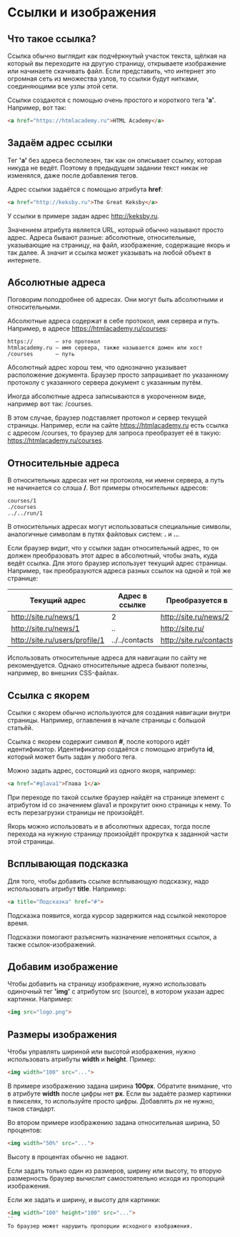 # Ссылки и изображения
## Что такое ссылка? 
Ссылка обычно выглядит как подчёркнутый участок текста, щёлкая на который вы переходите на другую страницу, открываете изображение или начинаете скачивать файл. Если представить, что интернет это огромная сеть из множества узлов, то ссылки будут нитками, соединяющими все узлы этой сети.

Ссылки создаются с помощью очень простого и короткого тега __'a'__. Например, вот так:

```html
<a href="https://htmlacademy.ru">HTML Academy</a>
```

## Задаём адрес ссылки

Тег __'a'__ без адреса бесполезен, так как он описывает ссылку, которая никуда не ведёт. Поэтому в предыдущем задании текст никак не изменялся, даже после добавления тегов.

Адрес ссылки задаётся с помощью атрибута **href**:

```html
<a href="http://keksby.ru">The Great Keksby</a>
```

У ссылки в примере задан адрес http://keksby.ru.

Значением атрибута является URL, который обычно называют просто адрес. Адреса бывают разные: абсолютные, относительные, указывающие на страницу, на файл, изображение, содержащие якорь и так далее. А значит и ссылка может указывать на любой объект в интернете.

## Абсолютные адреса

Поговорим поподробнее об адресах. Они могут быть абсолютными и относительными.

Абсолютные адреса содержат в себе протокол, имя сервера и путь. Например, в адресе https://htmlacademy.ru/courses:
```
https://       — это протокол
htmlacademy.ru — имя сервера, также называется домен или хост
/courses       — путь
```
Абсолютный адрес хорош тем, что однозначно указывает расположение документа. Браузер просто запрашивает по указанному протоколу с указанного сервера документ с указанным путём.

Иногда абсолютные адреса записываются в укороченном виде, например вот так: /courses.

В этом случае, браузер подставляет протокол и сервер текущей страницы. Например, если на сайте https://htmlacademy.ru есть ссылка с адресом /courses, то браузер для запроса преобразует её в такую: https://htmlacademy.ru/courses.

## Относительные адреса

В относительных адресах нет ни протокола, ни имени сервера, а путь не начинается со слэша  __/__. Вот примеры относительных адресов:

```
courses/1
./courses
../../run/1
```
В относительных адресах могут использоваться специальные символы, аналогичные символам в путях файловых систем:  __.__ и  __..__.

Если браузер видит, что у ссылки задан относительный адрес, то он должен преобразовать этот адрес в абсолютный, чтобы знать, куда ведёт ссылка. Для этого браузер использует текущий адрес страницы. Например, так преобразуются адреса разных ссылок на одной и той же странице:


Текущий адрес |	Адрес в ссылке |	Преобразуется в
------------ | ------------- | -------------
http://site.ru/news/1 |	2 |	http://site.ru/news/2
http://site.ru/news/1 |	.. | http://site.ru/
http://site.ru/users/profile/1 | ../../contacts | http://site.ru/contacts

Использовать относительные адреса для навигации по сайту не рекомендуется. Однако относительные адреса бывают полезны, например, во внешних CSS-файлах.

## Ссылка с якорем

Ссылки с якорем обычно используются для создания навигации внутри страницы. Например, оглавления в начале страницы с большой статьёй.

Ссылка с якорем содержит символ __#__, после которого идёт идентификатор. Идентификатор создаётся с помощью атрибута __id__, который может быть задан у любого тега.

Можно задать адрес, состоящий из одного якоря, например:

```html
<a href="#glava1">Глава 1</a>
```

При переходе по такой ссылке браузер найдёт на странице элемент с атрибутом id со значением glava1 и прокрутит окно страницы к нему. То есть перезагрузки страницы не произойдёт.

Якорь можно использовать и в абсолютных адресах, тогда после перехода на нужную страницу произойдёт прокрутка к заданной части этой страницы.

## Всплывающая подсказка

Для того, чтобы добавить ссылке всплывающую подсказку, надо использовать атрибут **title**. Например:

```html
<a title="Подсказка" href="#">
```

Подсказка появится, когда курсор задержится над ссылкой некоторое время.

Подсказки помогают разъяснить назначение непонятных ссылок, а также ссылок-изображений.

## Добавим изображение

Чтобы добавить на страницу изображение, нужно использовать одиночный тег __'img'__ с атрибутом src (source), в котором указан адрес картинки. Например:
```html
<img src="logo.png">
```

## Размеры изображения
Чтобы управлять шириной или высотой изображения, нужно использовать атрибуты __width__ и __height__. Пример:

```html
<img width="100" src="...">
```

В примере изображению задана ширина __100px__. Обратите внимание, что в атрибуте __width__ после цифры нет __px__. Если вы задаёте размер картинки в пикселях, то используйте просто цифры. Добавлять *px* не нужно, таков стандарт.

Во втором примере изображению задана относительная ширина, 50 процентов:
```html
<img width="50%" src="...">
```

Высоту в процентах обычно не задают.

Если задать только один из размеров, ширину или высоту, то вторую размерность браузер вычислит самостоятельно исходя из пропорций изображения.

Если же задать и ширину, и высоту для картинки:
```html
<img width="100" height="100" src="...">
``
То браузер может нарушить пропорции исходного изображения.
